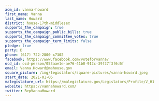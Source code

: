 ```yaml
---
aom_id: vanna-howard
first_name: Vanna
last_name: Howard
district: house-17th-middlesex
supports_the_campaign: true
supports_the_campaign_public_bills: true
supports_the_campaign_committee_votes: true
supports_the_campaign_term_limits: false
pledge: true
party: D
phone: (617) 722-2800 x7302
facebook: https://www.facebook.com/voteforvanna/
ocd_id: ocd-person/053aae1e-ae76-41b0-912c-39f27f3f6d6f
email: Vanna.Howard@mahouse.gov
square_picture: /img/legislators/square-pictures/vanna-howard.jpeg
start_date: 2021-01-06
malegislature_url: https://malegislature.gov/Legislators/Profile/V_H1
website: https://vannahoward.com/
twitter: RepVannaHoward
---
```

